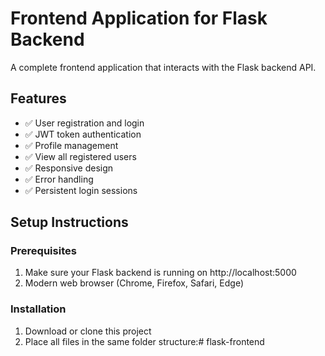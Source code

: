 # Frontend Application for Flask Backend

A complete frontend application that interacts with the Flask backend API.

## Features

- ✅ User registration and login
- ✅ JWT token authentication
- ✅ Profile management
- ✅ View all registered users
- ✅ Responsive design
- ✅ Error handling
- ✅ Persistent login sessions

## Setup Instructions

### Prerequisites
1. Make sure your Flask backend is running on http://localhost:5000
2. Modern web browser (Chrome, Firefox, Safari, Edge)

### Installation
1. Download or clone this project
2. Place all files in the same folder structure:# flask-frontend
